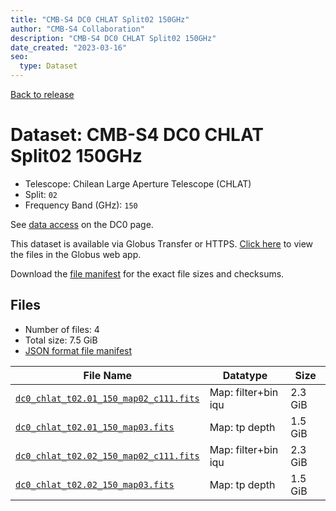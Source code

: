 ```yaml
---
title: "CMB-S4 DC0 CHLAT Split02 150GHz"
author: "CMB-S4 Collaboration"
description: "CMB-S4 DC0 CHLAT Split02 150GHz"
date_created: "2023-03-16"
seo:
  type: Dataset
---
```


[Back to release](./dc0.html#datasets)

# Dataset: CMB-S4 DC0 CHLAT Split02 150GHz

- Telescope: Chilean Large Aperture Telescope (CHLAT) 
- Split: `02`
- Frequency Band (GHz): `150`

See [data access](./dc0.html#data-access) on the DC0 page.

This dataset is available via Globus Transfer or HTTPS. [Click here](https://app.globus.org/file-manager?origin_id=38f01147-f09e-483d-a552-3866669a846d&origin_path=%2Fdatareleases%2Fdc0%2Fmission%2Fchlat%2Fsplit02%2F150%2F) to view the files in the Globus web app.

Download the [file manifest](https://g-456d30.0ed28.75bc.data.globus.org/datareleases/dc0/mission/chlat/split02/150/manifest.json) for the exact file sizes and checksums.

## Files

- Number of files: 4
- Total size: 7.5 GiB
- [JSON format file manifest](https://g-456d30.0ed28.75bc.data.globus.org/datareleases/dc0/mission/chlat/split02/150/manifest.json)

|                                                                               File Name                                                                               |      Datatype       |  Size   |
| --------------------------------------------------------------------------------------------------------------------------------------------------------------------- | ------------------- | ------- |
| [`dc0_chlat_t02.01_150_map02_c111.fits`](https://g-456d30.0ed28.75bc.data.globus.org/datareleases/dc0/mission/chlat/split02/150/dc0_chlat_t02.01_150_map02_c111.fits) | Map: filter+bin iqu | 2.3 GiB |
| [`dc0_chlat_t02.01_150_map03.fits`](https://g-456d30.0ed28.75bc.data.globus.org/datareleases/dc0/mission/chlat/split02/150/dc0_chlat_t02.01_150_map03.fits)           | Map: tp depth       | 1.5 GiB |
| [`dc0_chlat_t02.02_150_map02_c111.fits`](https://g-456d30.0ed28.75bc.data.globus.org/datareleases/dc0/mission/chlat/split02/150/dc0_chlat_t02.02_150_map02_c111.fits) | Map: filter+bin iqu | 2.3 GiB |
| [`dc0_chlat_t02.02_150_map03.fits`](https://g-456d30.0ed28.75bc.data.globus.org/datareleases/dc0/mission/chlat/split02/150/dc0_chlat_t02.02_150_map03.fits)           | Map: tp depth       | 1.5 GiB |
